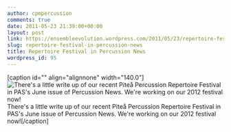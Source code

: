 ```yaml
---
author: cpmpercussion
comments: true
date: 2011-05-23 21:39:00+00:00
layout: post
link: https://ensembleevolution.wordpress.com/2011/05/23/repertoire-festival-in-percussion-news/
slug: repertoire-festival-in-percussion-news
title: Repertoire Festival in Percussion News
wordpress_id: 95
---
```


[caption id="" align="alignnone" width="140.0"]![There's a little write up of our recent Piteå Percussion Repertoire Festival in PAS's June issue of Percussion News. We're working on our 2012 festival now!](https://ensembleevolution.files.wordpress.com/2011/05/42b5d-img.jpg) There's a little write up of our recent Piteå Percussion Repertoire Festival in PAS's June issue of Percussion News. We're working on our 2012 festival now![/caption]
